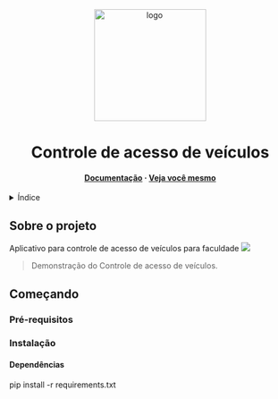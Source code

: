 <div align="center">
    <img src="assets/open-market-logo.png" alt="logo" width="200" height="auto" id="assistente-openMarket"/>
    <h1 >Controle de acesso de veículos</h1>
    <h4>
        <a href="" target="_blank">Documentação</a>
        <span> · </span>
        <a href="https://vitorcesarlulio.github.io/" target="_blank">Veja você mesmo</a>
    </h4>
</div>

<details>
  <summary>Índice</summary>
  <ol>
    <li><a href="#sobre-o-projeto">Sobre o projeto</a></li>
    <li><a href="#tecnologias">Tecnologias</a></li>
    <li><a href="#começando">Começando</a></li>
    <ul>
        <li><a href="#pré-requisitos">Pré-requisitos</a></li>
        <li><a href="#instalação">Instalação</a></li>
        <li><a href="#utilizando">Utilizando</a></li>
    </ul>
    <li><a href="#colaboradores">Colaboradores</a></li>
    <li><a href="#roadmap">Roadmap</a></li>
    <li><a href="#contribuir">Contribuir</a></li>
    <li><a href="#licença">Licença</a></li>
    <li><a href="#referências">Referências</a></li>
  </ol>
</details>

## Sobre o projeto

Aplicativo para controle de acesso de veículos para faculdade
![](/assets/vehicle-access-control.gif)
> Demonstração do Controle de acesso de veículos.

## Começando

### Pré-requisitos

### Instalação

#### Dependências
pip install -r requirements.txt
